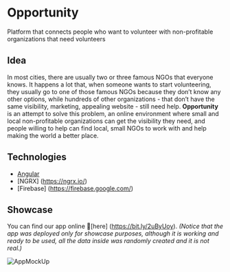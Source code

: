 # Opportunity
Platform that connects people who want to volunteer with non-profitable organizations that need volunteers

## Idea
In most cities, there are usually two or three famous NGOs that everyone knows. It happens a lot that, when someone wants to start volunteering, they usually go to one of those famous NGOs because they don’t know any other options, while hundreds of other organizations - that don’t have the same visibility, marketing, appealing website - still need help. **Opportunity** is an attempt to solve this problem, an online environment where small and local non-profitable organizations can get the visibility they need, and people willing to help can find local, small NGOs to work with and help making the world a better place.

## Technologies
- [Angular](https://angular.io/)
- [NGRX] (https://ngrx.io/)
- [Firebase] (https://firebase.google.com/)

## Showcase
You can find our app online 🤸‍[here] (https://bit.ly/2uByUoy). *(Notice that the app was deployed only for showcase purposes, although it is working and ready to be used, all the data inside was randomly created and it is not real.)*

![AppMockUp](https://drive.google.com/uc?export=view&id=1ihn_HsTaYyY7FOLP-xLZB3D4u2s9YCTQ)
